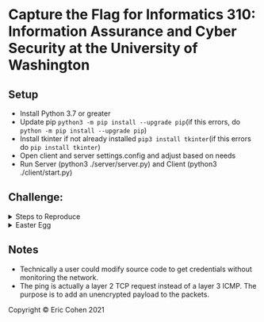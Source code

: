 # Capture the Flag for Informatics 310: Information Assurance and Cyber Security at the University of Washington

## Setup
+ Install Python 3.7 or greater
+ Update pip `python3 -m pip install --upgrade pip`(if this errors, do `python -m pip install --upgrade pip`)
+ Install tkinter if not already installed `pip3 install tkinter`(if this errors do `pip install tkinter`)
+ Open client and server settings.config and adjust based on needs
+ Run Server (python3 ./server/server.py) and Client (python3 ./client/start.py)

## Challenge:
<details> 
  <summary> Steps to Reproduce </summary> 
1. Nmap to find the port
2. Use the port to access the client
3. Ping server with response that has hidden credentials.
4. Sniff network to find unencrypted information
5. Login to account
6. Download encrypted message
7. Decrypt the message
8. Enter flag
</details>
  
<details>  
  <summary> Easter Egg </summary>
1. Find flag\_client file
2. chmod into source code
3. Find special flag
4. Enter into flag
</details>

## Notes
* Technically a user could modify source code to get credentials without monitoring the network.
* The ping is actually a layer 2 TCP request instead of a layer 3 ICMP. The purpose is to add an unencrypted payload to the packets.

Copyright © Eric Cohen 2021
